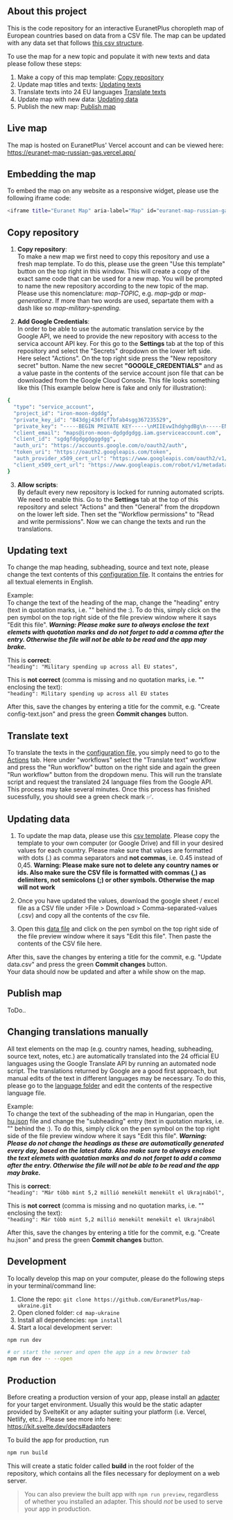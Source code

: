 ## About this project

This is the code repository for an interactive EuranetPlus choropleth map of European countries based on data from a CSV file. The map can be updated with any data set that follows [this csv structure](https://docs.google.com/spreadsheets/d/1fzicMw_LiFGrdtzloXZFbM2FFgVc-GYtavvxPJFZ5Yo/edit?usp=sharing).

To use the map for a new topic and populate it with new texts and data please follow these steps:
1. Make a copy of this map template: [Copy repository](#copy-repository)
2. Update map titles and texts: [Updating texts](#updating-text)
3. Translate texts into 24 EU languages [Translate texts](#translate-text)
4. Update map with new data: [Updating data](#updating-data)
5. Publish the new map: [Publish map](#publish-map)


## Live map

The map is hosted on EuranetPlus' Vercel account and can be viewed here:  
https://euranet-map-russian-gas.vercel.app/

## Embedding the map

To embed the map on any website as a responsive widget, please use the following iframe code:

```bash
<iframe title="Euranet Map" aria-label="Map" id="euranet-map-russian-gas" src="https://euranet-map-russian-gas.vercel.app/" scrolling="no"frameborder="0" style="width: 0; min-width: 100% !important; border: none;" height="624"></iframe><script type="text/javascript">window.addEventListener("message", e => { if ("https://euranet-map-russian-gas.vercel.app" !== e.origin) return; let t = e.data; if (t.height) { document.getElementById("euranet-map-europe").height = t.height + "px" } }, !1)</script>
```

## Copy repository

1. **Copy repository**:  
To make a new map we first need to copy this repository and use a fresh map template. To do this, please use the green "Use this template" button on the top right in this window. This will create a copy of the exact same code that can be used for a new map. You will be prompted to name the new repository according to the new topic of the map. Please use this nomenclature: _map-TOPIC_, e.g. _map-gdp_ or _map-generationz_. If more than two words are used, separtate them with a dash like so _map-military-spending_. 

2. **Add Google Credentials**:  
In order to be able to use the automatic translation service by the Google API, we need to provide the new repository with access to the servica account API key. For this go to the **Settings** tab at the top of this repository and select the "Secrets" dropdown on the lower left side. Here select "Actions". On the top right side press the "New repository secret" button. Name the new secret **"GOOGLE_CREDENTIALS"** and as a value paste in the contents of the service account json file that can be downloaded from the Google Cloud Console. This file looks something like this (This example below here is fake and only for illustration):

```bash
{
  "type": "service_account",
  "project_id": "iron-moon-dgddg",
  "private_key_id": "843dgj436fcf7bfab4sgg367235529",
  "private_key": "-----BEGIN PRIVATE KEY-----\nMIIEvwIhdghgdBg\n-----END PRIVATE KEY-----\n",
  "client_email": "maps@iron-moon-dgdgdgdgg.iam.gserviceaccount.com",
  "client_id": "sgdgfdgdggdgggdgg",
  "auth_uri": "https://accounts.google.com/o/oauth2/auth",
  "token_uri": "https://oauth2.googleapis.com/token",
  "auth_provider_x509_cert_url": "https://www.googleapis.com/oauth2/v1/certs",
  "client_x509_cert_url": "https://www.googleapis.com/robot/v1/metadata/x509/maps%40iron-moon-dgdgdgdgg.iam.gserviceaccount.com"
}
```

3. **Allow scripts**:  
By default every new repository is locked for running automated scripts. We need to enable this. Go to the **Settings** tab at the top of this repository and select "Actions" and then "General" from the dropdown on the lower left side. Then set the "Workflow permissions" to "Read and write permissions". Now we can change the texts and run the translations.



## Updating text

To change the map heading, subheading, source and text note, please change the text contents of this [configuration file](https://github.com/EuranetPlus/map-europe/blob/main/src/lib/stores/config-text.json). It contains the entries for all textual elements in English.

Example:  
To change the text of the heading of the map, change the "heading" entry (text in quotation marks, i.e. "" behind the :). To do this, simply click on the pen symbol on the top right side of the file preview window where it says "Edit this file". **_Warning: Please make sure to always enclose the text elemets with quotation marks and do not forget to add a comma after the entry. Otherwise the file will not be able to be read and the app may brake._**

This is **correct**:  
``"heading": "Military spending up across all EU states",``

This is **not correct** (comma is missing and no quotation marks, i.e. "" enclosing the text):  
``"heading": Military spending up across all EU states``

After this, save the changes by entering a title for the commit, e.g. "Create config-text.json" and press the green __Commit changes__ button.

## Translate text

To translate the texts in the [configuration file](https://github.com/EuranetPlus/map-europe/blob/main/src/lib/stores/config-text.json), you simply need to go to the [Actions](https://github.com/EuranetPlus/map-europe/actions) tab. Here under "workflows" select the "Translate text" workflow and press the "Run workflow" button on the right side and again the green "Run workflow" button from the dropdown menu. This will run the translate script and request the translated 24 language files from the Google API. This process may take several minutes. Once this process has finished sucessfully, you should see a green check mark ✅. 


## Updating data

1. To update the map data, please use this [csv template](https://docs.google.com/spreadsheets/d/1fzicMw_LiFGrdtzloXZFbM2FFgVc-GYtavvxPJFZ5Yo/edit?usp=sharing). Please copy the template to your own computer (or Google Drive) and fill in your desired values for each country. Please make sure that values are formatted with dots (.) as comma separators and **not commas**, i.e. 0.45 instead of 0,45. **Warning: Please make sure not to delete any country names or ids. Also make sure the CSV file is formatted with commas (,) as delimiters, not semicolons (;) or other symbols. Otherwise the map will not work**

2. Once you have updated the values, download the google sheet / excel file as a CSV file under >File > Download > Comma-separated-values (.csv) and copy all the contents of the csv file.

3. Open this [data file](https://github.com/EuranetPlus/map-europe/blob/main/static/data/thematic/data.csv) and click on the pen symbol on the top right side of the file preview window where it says "Edit this file". Then paste the contents of the CSV file here.

After this, save the changes by entering a title for the commit, e.g. "Update data.csv" and press the green **Commit changes** button.  
Your data should now be updated and after a while show on the map.

## Publish map

ToDo..

## Changing translations manually

All text elements on the map (e.g. country names, heading, subheading, source text, notes, etc.) are automatically translated into the 24 official EU languages using the Google Translate API by running an automated node script. The translations returned by Google are a good first approach, but manual edits of the text in different languages may be necessary. To do this, please go to the [language folder](https://github.com/EuranetPlus/map-ukraine/tree/main/static/languages) and edit the contents of the respective language file.

Example:  
To change the text of the subheading of the map in Hungarian, open the [hu.json](https://github.com/EuranetPlus/map-ukraine/blob/main/static/languages/hu.json) file and change the "subheading" entry (text in quotation marks, i.e. "" behind the :). To do this, simply click on the pen symbol on the top right side of the file preview window where it says "Edit this file". **_Warning: Please do not change the headings as these are automatically generated every day, based on the latest data. Also make sure to always enclose the text elemets with quotation marks and do not forget to add a comma after the entry. Otherwise the file will not be able to be read and the app may brake._**

This is **correct**:  
`"heading": "Már több mint 5,2 millió menekült menekült el Ukrajnából",`

This is **not correct** (comma is missing and no quotation marks, i.e. "" enclosing the text):  
`"heading": Már több mint 5,2 millió menekült menekült el Ukrajnából`

After this, save the changes by entering a title for the commit, e.g. "Create hu.json" and press the green **Commit changes** button.

## Development

To locally develop this map on your computer, please do the following steps in your terminal/command line:

1. Clone the repo: `git clone https://github.com/EuranetPlus/map-ukraine.git`
2. Open cloned folder: `cd map-ukraine`
3. Install all dependencies: `npm install`
4. Start a local development server:

```bash
npm run dev

# or start the server and open the app in a new browser tab
npm run dev -- --open
```

## Production

Before creating a production version of your app, please install an [adapter](https://kit.svelte.dev/docs#adapters) for your target environment. Usually this would be the static adapter provided by SvelteKit or any adapter suiting your platform (i.e. Vercel, Netlify, etc.). Please see more info here: https://kit.svelte.dev/docs#adapters

To build the app for production, run

```bash
npm run build
```

This will create a static folder called **build** in the root folder of the repository, which contains all the files necessary for deployment on a web server.

> You can also preview the built app with `npm run preview`, regardless of whether you installed an adapter. This should _not_ be used to serve your app in production.
